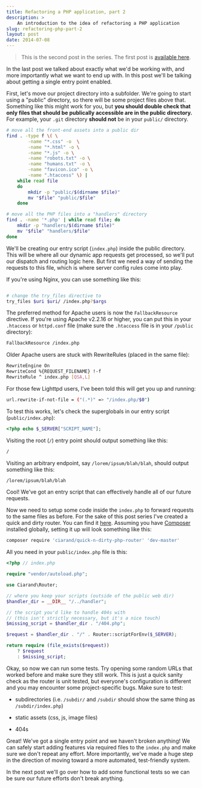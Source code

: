 ```yaml
---
title: Refactoring a PHP application, part 2
description: >
    An introduction to the idea of refactoring a PHP application
slug: refactoring-php-part-2
layout: post
date: 2014-07-08
---
```


>This is the second post in the series. The first post is [available
>here][first_post].

[first_post]: http://ciarand.me/posts/refactoring-php-part-1/

In the last post we talked about exactly what we'd be working with, and more
importantly what we want to end up with. In this post we'll be talking about
getting a single entry point enabled.

First, let's move our project directory into a subfolder. We're going to start
using a "public" directory, so there will be some project files above that.
Something like this might work for you, but **you should double check that only
files that should be publically accessible are in the public directory.** For
example, your `.git` directory **should not** be in your `public/` directory.

```bash
# move all the front-end assets into a public dir
find . -type f \( \
        -name "*.css" -o  \
        -name "*.html" -o \
        -name "*.js" -o \
        -name "robots.txt" -o \
        -name "humans.txt" -o \
        -name "favicon.ico" -o \
        -name ".htaccess" \) |
    while read file
    do
        mkdir -p "public/$(dirname $file)"
        mv "$file" "public/$file"
    done

# move all the PHP files into a "handlers" directory
find . -name '*.php' | while read file; do
    mkdir -p "handlers/$(dirname $file)"
    mv "$file" "handlers/$file"
done
```

We'll be creating our entry script (`index.php`) inside the public directory.
This will be where all our dynamic app requests get processed, so we'll put our
dispatch and routing logic here. But first we need a way of sending the requests
to this file, which is where server config rules come into play.

If you're using Nginx, you can use something like this:

```bash

# change the try_files directive to
try_files $uri $uri/ /index.php?$args
```

The preferred method for Apache users is now the `FallbackResource` directive.
If you're using Apache v2.2.16 or higher, you can put this in your `.htaccess`
or `httpd.conf` file (make sure the `.htaccess` file is in your `/public`
directory):

```bash
FallbackResource /index.php
```

Older Apache users are stuck with RewriteRules (placed in the same file):

```bash
RewriteEngine On
RewriteCond %{REQUEST_FILENAME} !-f
RewriteRule ^ index.php [QSA,L]
```

For those few Lighttpd users, I've been told this will get you up and running:

```bash
url.rewrite-if-not-file = ("(.*)" => "/index.php/$0")
```

To test this works, let's check the superglobals in our entry script
(`public/index.php`):

```php
<?php echo $_SERVER["SCRIPT_NAME"];
```

Visiting the root (`/`) entry point should output something like this:

```bash
/
```

Visiting an arbitrary endpoint, say `/lorem/ipsum/blah/blah`, should output
something like this:

```bash
/lorem/ipsum/blah/blah
```

Cool! We've got an entry script that can effectively handle all of our future
requests.

Now we need to setup some code inside the `index.php` to forward requests to the
same files as before. For the sake of this post series I've created a quick and
dirty router. You can find it [here][router]. Assuming you have [Composer][]
installed globally, setting it up will look something like this:

[router]: https://github.com/ciarand/quick-n-dirty-php-router
[Composer]: http://getcomposer.org/

```bash
composer require 'ciarand/quick-n-dirty-php-router' 'dev-master'
```

All you need in your `public/index.php` file is this:

```php
<?php // index.php

require "vendor/autoload.php";

use Ciarand\Router;

// where you keep your scripts (outside of the public web dir)
$handler_dir = __DIR__ "/../handler";

// the script you'd like to handle 404s with
// (this isn't strictly necessary, but it's a nice touch)
$missing_script = $handler_dir . "/404.php";

$request = $handler_dir . "/" . Router::scriptForEnv($_SERVER);

return require (file_exists($request))
    ? $request
    : $missing_script;
```

Okay, so now we can run some tests. Try opening some random URLs that worked
before and make sure they still work. This is just a quick sanity check as the
router is unit tested, but everyone's configuration is different and you may
encounter some project-specific bugs. Make sure to test:

- subdirectories (i.e. `/subdir/` and `/subdir` should show the same thing as
  `/subdir/index.php`)

- static assets (css, js, image files)

- 404s

Great! We've got a single entry point and we haven't broken anything! We can
safely start adding features via required files to the `index.php` and make sure
we don't repeat any effort. More importantly, we've made a huge step in the
direction of moving toward a more automated, test-friendly system.

In the next post we'll go over how to add some functional tests so we can be
sure our future efforts don't break anything.
